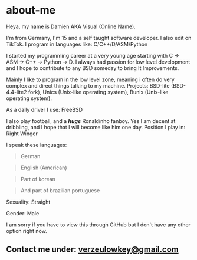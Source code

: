# about-me

Heya, my name is Damien AKA Visual (Online Name).

I'm from Germany, I'm 15 and a self taught software developer. I also edit on TikTok.
I program in languages like: C/C++/D/ASM/Python

I started my programming career at a very young age starting with C -> ASM -> C++ -> Python -> D. I always had passion for low level development and I hope to contribute to any BSD someday to bring It Improvements.

Mainly I like to program in the low level zone, meaning i often do very complex and direct things talking to my machine.
Projects: BSD-lite (BSD-4.4-lite2 fork), Unics (Unix-like operating system), Bunix (Unix-like operating system).

As a daily driver I use: FreeBSD

I also play football, and a ***huge*** Ronaldinho fanboy. Yes I am decent at dribbling, and I hope that I will become like him one day.
Position I play in: Right Winger

I speak these languages:
>German

>English (American)

>Part of korean

>And part of brazilian portuguese

Sexuality:
Straight

Gender:
Male

I am sorry if you have to view this through GitHub but I don't have any other option right now.

Contact me under: verzeulowkey@gmail.com
----------------------------------------
